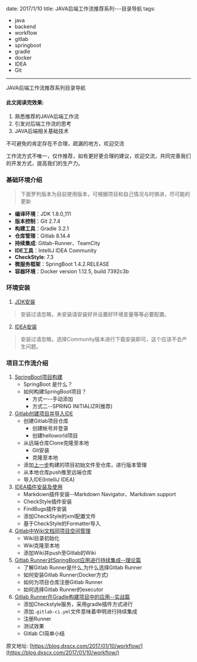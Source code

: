 date: 2017/1/10
title: JAVA后端工作流推荐系列---目录导航
tags: 
- java
- backend
- workflow
- gitlab
- springboot
- gradle
- docker
- IDEA
- Git
---

JAVA后端工作流推荐系列目录导航

#### 此文阅读完效果:

1. 熟悉推荐的JAVA后端工作流
2. 引发对后端工作流的思考
3. JAVA后端相关基础技术

<!-- more -->

不可避免的肯定存在不合理，疏漏的地方，欢迎交流

工作流方式不唯一，仅作推荐，如有更好更合理的建议，欢迎交流，共同完善我们的开发方式，提高我们的生产力。
 
### 基础环境介绍
> 下面罗列版本为目前使用版本，可根据项目和自己情况与时俱进，尽可能的更新

* **编译环境**：JDK 1.8.0_111
* **版本控制**：Git 2.7.4
* **构建工具**：Gradle 3.2.1
* **仓库管理**：Gitlab 8.14.4
* **持续集成**: Gitlab-Runner、TeamCity
* **IDE工具**：IntelliJ IDEA Community
* **CheckStyle**: 7.3
* **微服务框架**：SpringBoot 1.4.2.RELEASE
* **容器环境**：Docker version 1.12.5, build 7392c3b

### 环境安装
1. [JDK安装](http://www.oracle.com/technetwork/java/javase/downloads/jdk8-downloads-2133151.html)
> 安装过请忽略，未安装请安装好并设置好环境变量等等必要配置。
2. [IDEA安装](https://www.jetbrains.com/idea/#chooseYourEdition)
> 安装过请忽略，选择Community版本进行下载安装即可，这个应该不会产生问题。

### 项目工作流介绍
1. [SpringBoot项目构建](/2017/01/03/springboot/)
	* SpringBoot 是什么？
	* 如何构建SpringBoot项目？
		* 方式一--手动添加
		* 方式二--SPRING INITIALIZR(推荐)
2. [Gitlab创建项目并导入IDE](/2017/01/04/ide-import-project/)
	* 创建Gitlab项目仓库
		* 创建帐号并登录
		* 创建helloworld项目
	* 从远端仓库Clone克隆至本地
		* Git安装
		* 克隆至本地
	* 添加[上一步](/2017/01/03/springboot/)构建的项目初始文件至仓库，进行版本管理
	* 从本地仓库push推至远端仓库
	* 导入IDE(IntelliJ IDEA)
3. [IDEA插件安装及使用](/2017/01/05/idea-plugins/)
	* Markdown插件安装--Markdown Navigator、Markdown support
	* CheckStyle插件安装
	* FindBugs插件安装
	* 添加CheckStyle的xml配置文件
	* 基于CheckStyle的Formatter导入
4. [Gitlab中Wiki文档同项目空间管理](/2017/01/05/wiki-manager/)
	* Wiki目录初始化
	* Wiki克隆至本地
	* 添加Wiki并push至Gitlab的Wiki
5. [Gitlab Runner对SpringBoot应用进行持续集成--理论篇](/2017/01/09/gitlab-runner/)
	* 了解Gitlab Runner是什么,为什么选择Gitlab Runner
	* 如何安装Gitlab Runner(Docker方式)
	* 如何为项目仓库注册Gitlab Runner
	* 如何选择Gitlab Runner的executor
6. [Gitlab Runner在Gradle构建项目中的应用--实战篇](/2017/01/09/gitlab-runner-gradle/)
	* 添加Checkstyle服务，采用gradle插件方式进行
	* 添加`.gitlab-ci.yml`文件意味着申明进行持续集成
	* 注册Runner
	* 测试效果
	* Gitlab CI简单小结	

原文地址: [https://blog.dxscx.com/2017/01/10/workflow/](https://blog.dxscx.com/2017/01/10/workflow/)
